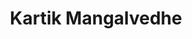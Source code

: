 ---
layout: about
inline: true
group: GEEC Representative
group_rank: 4
group_order: 1



title: Kartik Mangalvedhe
description: EDI Liason
lastname: Mangalvedhe


teaser: >
    I’m a Ph.D. student in the Department of Mechanical Engineering working with Prof. Jeffrey Bergthorson. My work focuses on quantifying NOx in metal combustion using laser diagnostics. This will enable to identify the pollutant that could potentially limit the use of metals as alternative fuels for clean energy. In free time, I enjoy long bike rides on weekends. 

profile:
    name: Kartik Mangalvedhe
    position: EDI Liason    
    align: right
    image: kartik.png
    role: 
    email: kartik.mangalvedhe@mail.mcgill.ca
    github: 
    orcid: 
    address: 
---